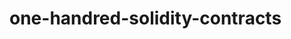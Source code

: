 # one-handred-solidity-contracts

[//]: # (- Coin Flip: Implement a contract that allows users to bet on the outcome of a coin flip.)

[//]: # (- Voting System: Develop a contract for conducting secure and transparent voting.)

[//]: # (- Token Wallet: Build a basic token wallet contract that allows users to send and receive tokens.)

[//]: # (- Simple Token: Create a contract for a basic ERC-20 token with functionalities like transfer, balance check, and approval.)

[//]: # (- Lottery: Design a contract for a lottery where participants can buy tickets and a winner is randomly selected.)

[//]: # (- Time-locked Wallet: Develop a contract that locks funds for a specified period and releases them afterward.)

[//]: # (- Decentralized Exchange: Implement a simple decentralized exchange contract for trading tokens.)

[//]: # (- Multi-Signature Wallet: Build a contract that requires multiple signatures to authorize transactions.)

[//]: # (- Escrow Service: Develop a contract that acts as an escrow service, holding funds until certain conditions are met.)

[//]: # (- Token Crowdsale: Design a contract for conducting a token crowdsale or initial coin offering &#40;ICO&#41;.)

[//]: # (- Proof of Existence: Create a contract that allows users to prove the existence of a document or file at a specific timestamp.)

[//]: # (- Rental Agreement: Implement a smart contract for creating and managing rental agreements.)

[//]: # (- Token Staking: Develop a contract where users can stake tokens and earn rewards.)

[//]: # (- Rock-Paper-Scissors: Build a contract for a rock-paper-scissors game with two players.)

[//]: # (- Token Vesting: Design a contract that gradually releases vested tokens over a specified period.)

[//]: # (- Supply Chain: Implement a contract for tracking and verifying the authenticity of products in a supply chain.)

[//]: # (- Non-Fungible Token &#40;NFT&#41;: Create a contract for a basic non-fungible token.)

[//]: # (- Decentralized Autonomous Organization &#40;DAO&#41;: Develop a contract that allows decentralized governance and decision-making.)

[//]: # (- Multi-Token Wallet: Build a contract that can hold multiple types of tokens.)

[//]: # (- Multi-Level Marketing: Implement a contract for a multi-level marketing scheme with referral bonuses.)

[//]: # (- Chainlink Integration: Integrate a smart contract with Chainlink to fetch real-world data.)

[//]: # (- Rent Sharing: Develop a contract where tenants can share rent payments transparently.)

[//]: # (- Yield Farming: Create a contract for a yield farming protocol where users can earn rewards by providing liquidity.)

[//]: # (- Dutch Auction: Design a contract for a Dutch auction where the price starts high and decreases until a buyer accepts it.)

[//]: # (- Token Burning: Implement a contract that allows tokens to be burned or permanently destroyed.)

[//]: # (- Automated Market Maker &#40;AMM&#41;: Build a contract for an automated market maker similar to Uniswap or Sushiswap.)

[//]: # (- Decentralized Finance &#40;DeFi&#41; Lending: Develop a contract for a lending protocol where users can borrow and lend tokens.)

[//]: # (- Token Airdrop: Design a contract for distributing tokens as an airdrop to multiple addresses.)

[//]: # (- Blind Auction: Create a contract for a blind auction where bidders submit sealed bids without knowing other bids.)

[//]: # (- Token Wrapping: Implement a contract that wraps an existing token to make it compatible with other protocols.)

[//]: # (- Continuous Token Model: Design a contract for a token with a continuous issuance model instead of fixed supply.)

[//]: # (- Prediction Market: Develop a contract for a prediction market where users can bet on the outcome of events.)

[//]: # (- Multi-Sig Timelock: Build a contract that combines multi-signature and time-lock functionalities.)

[//]: # (- Token Swap: Implement a contract that allows users to swap one token for another at a specified exchange rate.)

[//]: # (- Identity Verification: Develop a contract for verifying user identities using KYC &#40;Know Your Customer&#41; procedures.)

[//]: # (- Decentralized Identity: Create a contract that enables users to have self-sovereign decentralized identities.)

[//]: # (- Cross-Chain Bridge: Build a contract that facilitates the transfer of tokens between different blockchain networks.)

[//]: # (- Lottery with Random Number Generation: Design a contract for a lottery that uses a decentralized random number generation mechanism.)

[//]: # (- NFT Marketplace: Implement a contract for a decentralized marketplace where users can buy and sell NFTs.)

[//]: # (- Multi-Sig Wallet with Recovery Mechanism: Develop a contract that allows multiple signatures for transactions and includes a recovery mechanism in case of lost keys.)

[//]: # (- Flash Loans: Build a contract that enables users to take flash loans, which are uncollateralized loans within a single transaction.)

[//]: # (- Decentralized Insurance: Create a contract for decentralized insurance, where users can purchase coverage and make claims.)

[//]: # (- Automated Trading Strategy: Implement a contract that executes a predefined trading strategy automatically.)

[//]: # (- Privacy-Preserving Token Transfers: Develop a contract that enables confidential token transfers using zero-knowledge proofs.)

[//]: # (- Fractional Ownership: Design a contract that allows for fractional ownership of assets such as real estate or artwork.)

[//]: # (- Dynamic Token Supply: Build a contract for a token with a dynamically adjustable supply based on predefined rules.)

[//]: # (- Reputation System: Create a contract that establishes a reputation system for users based on their interactions within a network.)

[//]: # (- Multi-Token Airdrop: Implement a contract that performs an airdrop of multiple tokens to a set of eligible addresses.)

[//]: # (- Renting and Lending NFTs: Develop a contract for renting and lending non-fungible tokens.)

[//]: # (- Game Collectibles: Design a contract for game collectibles where users can trade and interact with virtual assets.)

[//]: # (- Escrowed Token Swaps: Build a contract that allows users to swap tokens while the contract acts as an escrow.)

[//]: # (- Decentralized Autonomous Marketplace: Create a contract for a decentralized marketplace that operates autonomously without intermediaries.)

[//]: # (- Tokenized Real Estate: Implement a contract for tokenizing real estate properties, allowing for fractional ownership and trading.)

[//]: # (- Synthetic Assets: Develop a contract for creating and trading synthetic assets that mirror the value of real-world assets.)

[//]: # (- Governance Token: Design a contract for a governance token that grants voting rights and influence in decision-making.)

[//]: # (- NFT Gaming Platform: Build a contract for a gaming platform where users can play games using NFTs.)

[//]: # (- Oracle Integration: Integrate a contract with an oracle service to fetch and verify external data. )

[//]: # (- Continuous Token Auction: Create a contract for a continuous token auction where users can continuously bid for tokens at changing prices.)

[//]: # (- Automated Portfolio Rebalancing: Develop a contract that automatically rebalances a user's token portfolio based on predefined rules.)

[//]: # (- Cryptocurrency Index Fund: Design a contract for a cryptocurrency index fund that tracks the performance of multiple tokens.)

[//]: # (- Supply Chain Finance: Implement a contract for providing financing options to participants in a supply chain ecosystem.)

[//]: # (- Tokenized Intellectual Property: Create a contract for tokenizing intellectual property rights, allowing for ownership transfer and licensing.)

[//]: # (- Automated Token Buyback: Build a contract that automatically buys back and burns tokens at regular intervals.)

[//]: # (- Data Marketplace: Develop a contract for a marketplace where users can buy and sell data sets.)

[//]: # (- Delegated Voting: Design a contract that allows users to delegate their voting rights to other participants.)

[//]: # (- Incentivized Liquidity Protocol: Implement a contract for a protocol that incentivizes liquidity providers with rewards.)

[//]: # (- Token Vesting with Cliff: Create a contract that includes a cliff period before token vesting begins.)

[//]: # (- Multisig DAO: Build a contract that combines multi-signature functionality with decentralized governance.)

[//]: # (- Stablecoin: Develop a contract for a stablecoin that maintains a stable value through mechanisms like collateralization or algorithmic adjustment.)

[//]: # (- Yield Optimization Strategy: Design a contract that optimizes yield farming strategies by automatically reallocating funds.)

[//]: # (- Tokenized Prediction Markets: Implement a contract for tokenized prediction markets where users can trade on the outcome of events.)

[//]: # (- Layer-2 Scaling Solution: Create a contract that interacts with a Layer-2 scaling solution to improve scalability and reduce costs.)

[//]: # (- Cross-Chain Token Transfer: Build a contract that allows tokens to be transferred between different blockchain networks.)

[//]: # (- Governance Escrow: Develop a contract that locks tokens in an escrow and distributes them based on voting outcomes.)

[//]: # (- Trustless Decentralized Exchange: Design a contract for a decentralized exchange that operates without a central authority.)

[//]: # (- Privacy-Preserving Decentralized Finance &#40;DeFi&#41;: Implement a contract that enables private transactions and interactions within a DeFi ecosystem.)

[//]: # (- Tokenized Derivatives: Create a contract for tokenized derivatives, such as futures or options, that track the value of an underlying asset.)

[//]: # (- Universal Basic Income: Build a contract that distributes a universal basic income in the form of tokens to eligible participants.)

[//]: # (- Flash Swaps: Develop a contract that enables instant token swaps without requiring upfront liquidity.)

[//]: # (- Decentralized Music Streaming: Design a contract for a decentralized music streaming platform where artists can directly monetize their work.)

[//]: # (- Prediction Market for Sports Betting: Implement a contract for a prediction market specifically focused on sports betting.)

[//]: # (- Tokenized Carbon Credits: Create a contract for tokenizing carbon credits to facilitate the trading and offsetting of carbon emissions.)

[//]: # (- Automated Yield Farming Strategies: Build a contract that automatically executes yield farming strategies based on predefined conditions.)

[//]: # (- Asset-backed Tokens: Develop a contract for creating tokens backed by real-world assets like gold, real estate, or commodities.)

[//]: # (- Incentivized Bug Bounty Program: Design a contract that rewards users for identifying and reporting vulnerabilities in smart contracts.)

[//]: # (- Privacy-Preserving Data Sharing: Implement a contract that allows users to securely share and monetize their data without revealing its contents.)

[//]: # (- Decentralized Social Media: Create a contract for a decentralized social media platform where users have ownership and control over their data.)

[//]: # (- Multi-Token Automated Market Maker: Build a contract for an automated market maker that supports multiple tokens in a liquidity pool.)

[//]: # (- Tokenized Intellectual Property Licensing: Develop a contract that facilitates the licensing and royalty payments for tokenized intellectual property.)

[//]: # (- Decentralized File Storage: Design a contract for a decentralized file storage system where users can store and retrieve files securely.)

[//]: # (- Automated Risk Assessment and Insurance: Implement a contract that automatically assesses risks and provides insurance coverage based on predefined parameters.)

[//]: # (- Blockchain Gaming Tournaments: Create a contract for organizing and conducting gaming tournaments with token rewards.)

[//]: # (- Tokenized Real Estate Investment Trust &#40;REIT&#41;: Build a contract for a tokenized REIT that allows fractional ownership and income distribution.)

[//]: # (- On-Chain Options Trading: Develop a contract for trading options on-chain, enabling users to buy and sell options contracts.)

[//]: # (- Decentralized Identity Verification Marketplace: Design a contract for a marketplace where users can request and verify identities.)

[//]: # (- Automated Decentralized Exchange &#40;DEX&#41; Aggregator: Implement a contract that aggregates liquidity from multiple DEXs for optimized token swaps.)

[//]: # (- Tokenized Venture Capital: Create a contract for tokenized venture capital investments, allowing fractional ownership of startup equity.)

[//]: # (- Algorithmic Stablecoin: Build a contract for a stablecoin that maintains stability through algorithmic adjustments without collateralization.)

[//]: # (- Decentralized Cross-Border Payments: Develop a contract that facilitates fast and low-cost cross-border payments using cryptocurrencies.)
